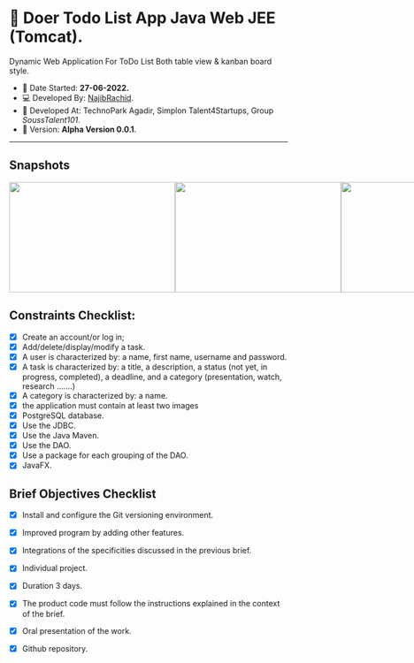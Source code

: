 # :garlic: Doer Todo List App Java Web JEE (Tomcat).

Dynamic Web Application For ToDo List  Both table view & kanban board style.

 - :date: Date Started: **27-06-2022.** 
 - :computer:	Developed By: [NajibRachid](https://github.com/n4j1Br4ch1D).
 - :office: Developed At: TechnoPark Agadir, Simplon Talent4Startups, Group *SoussTalent101*.
 - :pushpin: Version: **Alpha Version 0.0.1**.

---

## Snapshots
<div style="display:flex">
<img src="/brief9-javaweb-todo/1.PNG" height="200" width="300"/>
<img src="/brief9-javaweb-todo/2.PNG" height="200" width="300"/>
<img src="/brief9-javaweb-todo/3.PNG" height="200" width="300"/>
<img src="/brief9-javaweb-todo/4.PNG" height="200" width="300"/>
<img src="/brief9-javaweb-todo/5.PNG" height="200" width="300"/>
</div>

## Constraints Checklist:

- [X] Create an account/or log in;
- [X] Add/delete/display/modify a task.
- [X] A user is characterized by: a name, first name, username and password.
- [X] A task is characterized by: a title, a description, a status (not yet, in progress, completed), a deadline, and a category (presentation, watch, research .......)
- [X] A category is characterized by: a name.
- [X] the application must contain at least two images
- [X] PostgreSQL database.
- [X] Use the JDBC.
- [X] Use the Java Maven.
- [X] Use the DAO.
- [X] Use a package for each grouping of the DAO.
- [X] JavaFX.

## Brief Objectives Checklist

- [X] Install and configure the Git versioning environment.
- [X] Improved program by adding other features.
- [X] Integrations of the specificities discussed in the previous brief.
- [X] Individual project.
- [X] Duration 3 days.
- [X] The product code must follow the instructions explained in the context of the brief.
- [X] Oral presentation of the work.
- [X] Github repository.


